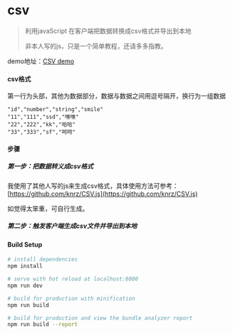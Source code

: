 # csv

> 利用javaScript 在客户端把数据转换成csv格式并导出到本地
>
> 非本人写的js，只是一个简单教程，还请多多指教。

demo地址：[CSV demo](https://liangxiaoxin.github.io/csv/)

#### csv格式

第一行为头部，其他为数据部分，数据与数据之间用逗号隔开，换行为一组数据

```
"id","number","string","smile"
"11","111","ssd","嘿嘿"
"22","222","kk","哈哈"
"33","333","sf","呵呵"
```

#### 步骤

##### 第一步：把数据转义成csv格式

我使用了其他人写的js来生成csv格式，具体使用方法可参考： [https://github.com/knrz/CSV.js](https://github.com/knrz/CSV.js)

如觉得太笨重，可自行生成。

##### 第二步：触发客户端生成csv文件并导出到本地

#### Build Setup

``` bash
# install dependencies
npm install

# serve with hot reload at localhost:8080
npm run dev

# build for production with minification
npm run build

# build for production and view the bundle analyzer report
npm run build --report
```
